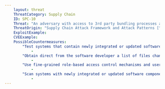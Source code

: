 ```yaml
---
    layout: threat
    ThreatCategory: Supply Chain
    ID: SPC-10
    Threat: "An adversary with access to 3rd party bundling processes and tools can implant malicious software in a system during the hardware-software integration phase."
    ThreatOrigin: "Supply Chain Attack Framework and Attack Patterns [^142]"
    ExploitExample:
    CVEExample:
    PossibleCountermeasures:
        "Test systems that contain newly integrated or updated software components to detect incorrect function or anomalous behavior prior to production use":
            - 
        "Obtain direct from the software developer a list of files changed by the installation or upgrade process, and if possible, strong cryptographic hashes for file updates that are configuration-independent and should produce known values":
            - 
        "Use fine-grained role-based access control mechanisms and user/service roles that reduce the potential that malicious installation or upgrade packages can introduce malware outside of files and directories allocated to the associated software":
            - 
        "Scan systems with newly integrated or updated software components for indicators of compromise prior to production use":
            - 
---
```

